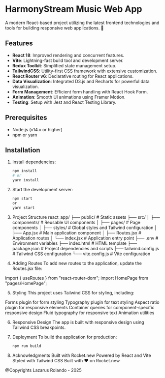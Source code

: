 # HarmonyStream Music Web App

A modern React-based project utilizing the latest frontend technologies and tools for building responsive web applications. 🚀

## Features

- **React 18**: Improved rendering and concurrent features.
- **Vite**: Lightning-fast build tool and development server.
- **Redux Toolkit**: Simplified state management setup.
- **TailwindCSS**: Utility-first CSS framework with extensive customization.
- **React Router v6**: Declarative routing for React applications.
- **Data Visualization**: Integrated D3.js and Recharts for powerful data visualization.
- **Form Management**: Efficient form handling with React Hook Form.
- **Animation**: Smooth UI animations using Framer Motion.
- **Testing**: Setup with Jest and React Testing Library.

## Prerequisites

- Node.js (v14.x or higher)
- npm or yarn

## Installation

1. Install dependencies:
   ```bash
   npm install
   # or
   yarn install
   ```

2. Start the development server:
   ```bash
   npm start
   or
   yarn start
   ```

3. Project Structure
react_app/
├── public/             # Static assets
├── src/
│   ├── components/     # Reusable UI components
│   ├── pages/          # Page components
│   ├── styles/         # Global styles and Tailwind configuration
│   ├── App.jsx         # Main application component
│   ├── Routes.jsx      # Application routes
│   └── index.jsx       # Application entry point
├── .env                # Environment variables
├── index.html          # HTML template
├── package.json        # Project dependencies and scripts
├── tailwind.config.js  # Tailwind CSS configuration
└── vite.config.js      # Vite configuration

4. Adding Routes
To add new routes to the application, update the Routes.jsx file:

import { useRoutes } from "react-router-dom";
import HomePage from "pages/HomePage";

5. Styling
This project uses Tailwind CSS for styling, including:

Forms plugin for form styling
Typography plugin for text styling
Aspect ratio plugin for responsive elements
Container queries for component-specific responsive design
Fluid typography for responsive text
Animation utilities

6. Responsive Design
The app is built with responsive design using Tailwind CSS breakpoints.

7. Deployment
To build the application for production:

   ```bash
   npm run build
   ```

8. Acknowledgments
Built with Rocket.new
Powered by React and Vite
Styled with Tailwind CSS
Built with ❤️ on Rocket.new

@Copyrights Lazarus Rolando - 2025
